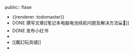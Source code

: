 public:: flase

- {{renderer :todomaster}}
- DONE 撰写文章[[笔记本电脑电池续航问题及解决方法💻🔋]]
- DONE 发布小红书
-
- [[魔幻玩具铺]]
-